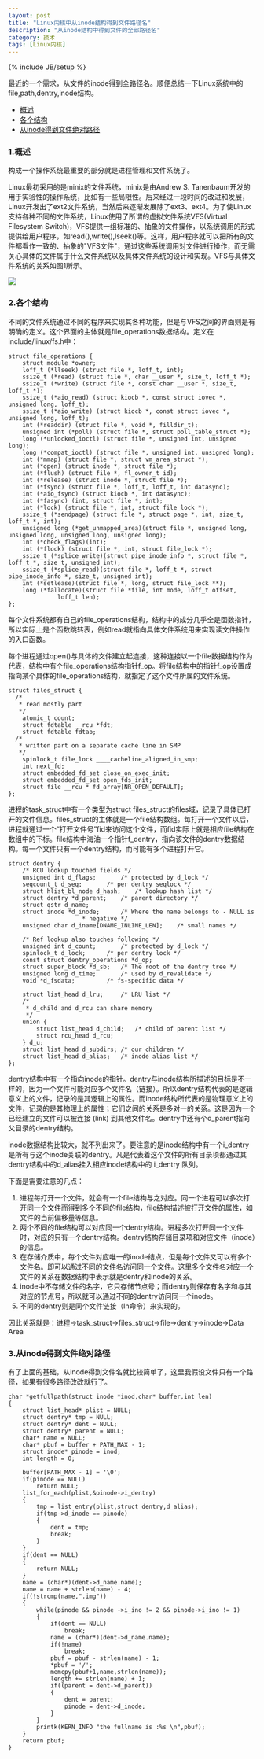 ```yaml
---
layout: post
title: "Linux内核中从inode结构得到文件路径名"
description: "从inode结构中得到文件的全部路径名"
category: 技术
tags: [Linux内核]
---
```

{% include JB/setup %}


最近的一个需求，从文件的inode得到全路径名。顺便总结一下Linux系统中的file,path,dentry,inode结构。

*	[概述](#第一节)
*	[各个结构](#第二节)
*	[从inode得到文件绝对路径](#第三节)


<h3 id="第一节">1.概述</h3>

构成一个操作系统最重要的部分就是进程管理和文件系统了。


Linux最初采用的是minix的文件系统，minix是由Andrew S. Tanenbaum开发的用于实验性的操作系统，比如有一些局限性。后来经过一段时间的改进和发展，Linux开发出了ext2文件系统，当然后来逐渐发展除了ext3、ext4。为了使Linux支持各种不同的文件系统，Linux使用了所谓的虚拟文件系统VFS(Virtual Filesystem Switch)，VFS提供一组标准的、抽象的文件操作，以系统调用的形式提供给用户程序，如read(),write(),lseek()等。这样，用户程序就可以把所有的文件都看作一致的、抽象的"VFS文件"，通过这些系统调用对文件进行操作，而无需关心具体的文件属于什么文件系统以及具体文件系统的设计和实现。VFS与具体文件系统的关系如图1所示。


![](/assets/img/inode/1.PNG)


<h3 id="第二节">2.各个结构</h3>

不同的文件系统通过不同的程序来实现其各种功能，但是与VFS之间的界面则是有明确的定义。这个界面的主体就是file_operations数据结构。定义在include/linux/fs.h中：


	struct file_operations {
		struct module *owner;
		loff_t (*llseek) (struct file *, loff_t, int);
		ssize_t (*read) (struct file *, char __user *, size_t, loff_t *);
		ssize_t (*write) (struct file *, const char __user *, size_t, loff_t *);
		ssize_t (*aio_read) (struct kiocb *, const struct iovec *, unsigned long, loff_t);
		ssize_t (*aio_write) (struct kiocb *, const struct iovec *, unsigned long, loff_t);
		int (*readdir) (struct file *, void *, filldir_t);
		unsigned int (*poll) (struct file *, struct poll_table_struct *);
		long (*unlocked_ioctl) (struct file *, unsigned int, unsigned long);
		long (*compat_ioctl) (struct file *, unsigned int, unsigned long);
		int (*mmap) (struct file *, struct vm_area_struct *);
		int (*open) (struct inode *, struct file *);
		int (*flush) (struct file *, fl_owner_t id);
		int (*release) (struct inode *, struct file *);
		int (*fsync) (struct file *, loff_t, loff_t, int datasync);
		int (*aio_fsync) (struct kiocb *, int datasync);
		int (*fasync) (int, struct file *, int);
		int (*lock) (struct file *, int, struct file_lock *);
		ssize_t (*sendpage) (struct file *, struct page *, int, size_t, loff_t *, int);
		unsigned long (*get_unmapped_area)(struct file *, unsigned long, unsigned long, unsigned long, unsigned long);
		int (*check_flags)(int);
		int (*flock) (struct file *, int, struct file_lock *);
		ssize_t (*splice_write)(struct pipe_inode_info *, struct file *, loff_t *, size_t, unsigned int);
		ssize_t (*splice_read)(struct file *, loff_t *, struct pipe_inode_info *, size_t, unsigned int);
		int (*setlease)(struct file *, long, struct file_lock **);
		long (*fallocate)(struct file *file, int mode, loff_t offset,
				  loff_t len);
	};

每个文件系统都有自己的file_operations结构，结构中的成分几乎全是函数指针，所以实际上是个函数跳转表，例如read就指向具体文件系统用来实现读文件操作的入口函数。


每个进程通过open()与具体的文件建立起连接，这种连接以一个file数据结构作为代表，结构中有个file_operations结构指针f_op。将file结构中的指针f_op设置成指向某个具体的file_operations结构，就指定了这个文件所属的文件系统。

	struct files_struct {
	  /*
	   * read mostly part
	   */
		atomic_t count;
		struct fdtable __rcu *fdt;
		struct fdtable fdtab;
	  /*
	   * written part on a separate cache line in SMP
	   */
		spinlock_t file_lock ____cacheline_aligned_in_smp;
		int next_fd;
		struct embedded_fd_set close_on_exec_init;
		struct embedded_fd_set open_fds_init;
		struct file __rcu * fd_array[NR_OPEN_DEFAULT];
	};

进程的task_struct中有一个类型为struct files_struct的files域，记录了具体已打开的文件信息。files_struct的主体就是一个file结构数组。每打开一个文件以后，进程就通过一个“打开文件号”fid来访问这个文件，而fid实际上就是相应file结构在数组中的下标。file结构中海油一个指针f_dentry，指向该文件的dentry数据结构。每一个文件只有一个dentry结构，而可能有多个进程打开它。

	struct dentry {
		/* RCU lookup touched fields */
		unsigned int d_flags;		/* protected by d_lock */
		seqcount_t d_seq;		/* per dentry seqlock */
		struct hlist_bl_node d_hash;	/* lookup hash list */
		struct dentry *d_parent;	/* parent directory */
		struct qstr d_name;
		struct inode *d_inode;		/* Where the name belongs to - NULL is
						 * negative */
		unsigned char d_iname[DNAME_INLINE_LEN];	/* small names */
	
		/* Ref lookup also touches following */
		unsigned int d_count;		/* protected by d_lock */
		spinlock_t d_lock;		/* per dentry lock */
		const struct dentry_operations *d_op;
		struct super_block *d_sb;	/* The root of the dentry tree */
		unsigned long d_time;		/* used by d_revalidate */
		void *d_fsdata;			/* fs-specific data */
	
		struct list_head d_lru;		/* LRU list */
		/*
		 * d_child and d_rcu can share memory
		 */
		union {
			struct list_head d_child;	/* child of parent list */
		 	struct rcu_head d_rcu;
		} d_u;
		struct list_head d_subdirs;	/* our children */
		struct list_head d_alias;	/* inode alias list */
	};

dentry结构中有一个指向inode的指针。dentry与inode结构所描述的目标是不一样的，因为一个文件可能对应多个文件名（链接）。所以dentry结构代表的是逻辑意义上的文件，记录的是其逻辑上的属性。而inode结构所代表的是物理意义上的文件，记录的是其物理上的属性；它们之间的关系是多对一的关系。这是因为一个已经建立的文件可以被连接 (link) 到其他文件名。dentry中还有个d_parent指向父目录的dentry结构。

inode数据结构比较大，就不列出来了。要注意的是inode结构中有一个i_dentry是所有与这个inode关联的dentry。凡是代表着这个文件的所有目录项都通过其dentry结构中的d_alias挂入相应inode结构中的 i_dentry 队列。

下面是需要注意的几点：

1. 进程每打开一个文件，就会有一个file结构与之对应。同一个进程可以多次打开同一个文件而得到多个不同的file结构，file结构描述被打开文件的属性，如文件的当前偏移量等信息。
2. 两个不同的file结构可以对应同一个dentry结构。进程多次打开同一个文件时，对应的只有一个dentry结构。dentry结构存储目录项和对应文件（inode）的信息。
3. 在存储介质中，每个文件对应唯一的inode结点，但是每个文件又可以有多个文件名。即可以通过不同的文件名访问同一个文件。这里多个文件名对应一个文件的关系在数据结构中表示就是dentry和inode的关系。
4. inode中不存储文件的名字，它只存储节点号；而dentry则保存有名字和与其对应的节点号，所以就可以通过不同的dentry访问同一个inode。
5. 不同的dentry则是同个文件链接（ln命令）来实现的。


因此关系就是：进程->task_struct->files_struct->file->dentry->inode->Data Area

<h3 id="第三节">3.从inode得到文件绝对路径</h3>

有了上面的基础，从inode得到文件名就比较简单了，这里我假设文件只有一个路径，如果有很多路径改改就行了。

	char *getfullpath(struct inode *inod,char* buffer,int len)
	{
		struct list_head* plist = NULL;
		struct dentry* tmp = NULL;
		struct dentry* dent = NULL;
		struct dentry* parent = NULL;
		char* name = NULL;
		char* pbuf = buffer + PATH_MAX - 1;
		struct inode* pinode = inod;
		int length = 0;
	
		buffer[PATH_MAX - 1] = '\0';
		if(pinode == NULL)
			return NULL;
		list_for_each(plist,&pinode->i_dentry)
		{
			tmp = list_entry(plist,struct dentry,d_alias);
			if(tmp->d_inode == pinode)
			{
				dent = tmp;
				break;
			}
		}
		if(dent == NULL)
		{
			return NULL;
		}
		name = (char*)(dent->d_name.name);
		name = name + strlen(name) - 4;
		if(!strcmp(name,".img"))
		{
		    while(pinode && pinode ->i_ino != 2 && pinode->i_ino != 1)
			{
				if(dent == NULL)
					break;
				name = (char*)(dent->d_name.name);
				if(!name)
					break;
				pbuf = pbuf - strlen(name) - 1;
				*pbuf = '/';
				memcpy(pbuf+1,name,strlen(name));
				length += strlen(name) + 1;
				if((parent = dent->d_parent))
				{
					dent = parent;
					pinode = dent->d_inode;
				}
			}
			printk(KERN_INFO "the fullname is :%s \n",pbuf);
		}
		return pbuf;
	}


